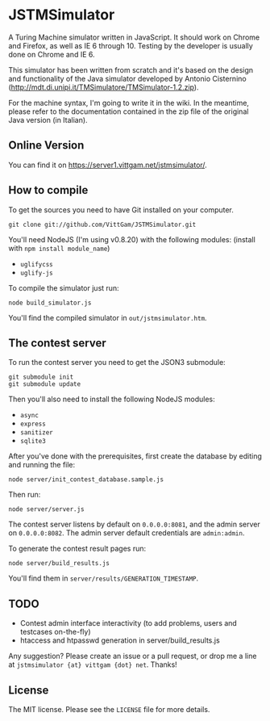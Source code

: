 # JSTMSimulator

A Turing Machine simulator written in JavaScript. It should work on Chrome and Firefox, as well as IE 6 through 10. Testing by the developer is usually done on Chrome and IE 6.

This simulator has been written from scratch and it's based on the design and functionality of the Java simulator developed by Antonio Cisternino (http://mdt.di.unipi.it/TMSimulatore/TMSimulator-1.2.zip).

For the machine syntax, I'm going to write it in the wiki. In the meantime, please refer to the documentation contained in the zip file of the original Java version (in Italian).

## Online Version

You can find it on https://server1.vittgam.net/jstmsimulator/.

## How to compile

To get the sources you need to have Git installed on your computer.

```
git clone git://github.com/VittGam/JSTMSimulator.git
```

You'll need NodeJS (I'm using v0.8.20) with the following modules: (install with `npm install module_name`)

- `uglifycss`
- `uglify-js`

To compile the simulator just run:

```
node build_simulator.js
```

You'll find the compiled simulator in `out/jstmsimulator.htm`.

## The contest server

To run the contest server you need to get the JSON3 submodule:
```
git submodule init
git submodule update
```

Then you'll also need to install the following NodeJS modules:

- `async`
- `express`
- `sanitizer`
- `sqlite3`

After you've done with the prerequisites, first create the database by editing and running the file:

```
node server/init_contest_database.sample.js
```

Then run:

```
node server/server.js
```

The contest server listens by default on `0.0.0.0:8081`, and the admin server on `0.0.0.0:8082`.
The admin server default credentials are `admin:admin`.

To generate the contest result pages run:

```
node server/build_results.js
```

You'll find them in `server/results/GENERATION_TIMESTAMP`.

## TODO

- Contest admin interface interactivity (to add problems, users and testcases on-the-fly)
- htaccess and htpasswd generation in server/build_results.js

Any suggestion? Please create an issue or a pull request, or drop me a line at `jstmsimulator {at} vittgam {dot} net`. Thanks!

## License

The MIT license. Please see the `LICENSE` file for more details.
